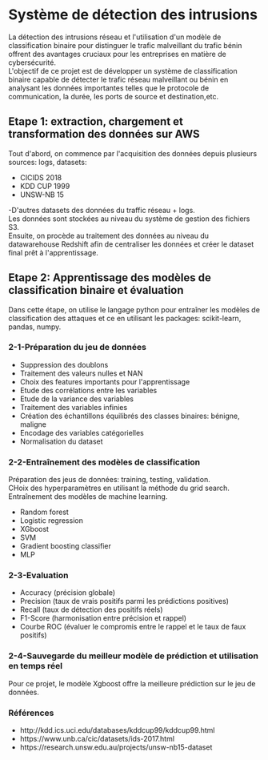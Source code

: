 <h1>Système de détection des intrusions</h1>
La détection des intrusions réseau et l'utilisation d'un modèle de classification binaire pour distinguer le trafic malveillant du trafic bénin offrent des avantages cruciaux pour les entreprises en matière de cybersécurité.<br>
L'objectif de ce projet est de développer un système de classification binaire capable de détecter le trafic réseau malveillant ou bénin en analysant les données importantes telles que le protocole de communication, la durée, les ports de source et destination,etc.
<h2>Etape 1: extraction, chargement et transformation des données sur AWS </h2>
Tout d'abord, on commence par l'acquisition des données depuis plusieurs sources: logs, datasets:
<ul>
  <li>CICIDS 2018 </li>
  <li>KDD CUP 1999</li>
  <li>UNSW-NB 15</li>
</ul>
-D'autres datasets des données du traffic réseau + logs.<br>
Les données sont stockées au niveau du système de gestion des fichiers S3.<br>
Ensuite, on procède au traitement des données au niveau du datawarehouse Redshift afin de centraliser les données et créer le dataset final prêt à l'apprentissage.
<h2>Etape 2: Apprentissage des modèles de classification binaire et évaluation</h2>
Dans cette étape, on utilise le langage python pour entraîner les modèles de classification des attaques et ce en utilisant les packages: scikit-learn, pandas, numpy.
<h3>2-1-Préparation du jeu de données</h3>
<ul>
  <li>Suppression des doublons</li>
  <li>Traitement des valeurs nulles et NAN</li>
  <li>Choix des features importants pour l'apprentissage</li>
  <li>Etude des corrélations entre les variables</li>
  <li>Etude de la variance des variables</li>
  <li>Traitement des variables infinies</li>
  <li>Création des échantillons équilibrés des classes binaires: bénigne, maligne</li>
  <li>Encodage des variables catégorielles</li>
  <li>Normalisation du dataset</li>
</ul>
<h3>2-2-Entraînement des modèles de classification</h3>
Préparation des jeus de données: training, testing, validation.<br>
CHoix des hyperparamètres en utilisant la méthode du grid search.<br>
Entraînement des modèles de machine learning. <br>
<ul>
  <li>Random forest</li>
  <li>Logistic regression</li>
  <li>XGboost</li>
  <li>SVM</li>
  <li>Gradient boosting classifier</li>
  <li>MLP</li>
</ul>
<h3>2-3-Evaluation</h3>
<ul>
  <li>Accuracy (précision globale)</li>
  <li>Precision (taux de vrais positifs parmi les prédictions positives)</li>
  <li>Recall (taux de détection des positifs réels)</li>
  <li>F1-Score (harmonisation entre précision et rappel)</li>
  <li>Courbe ROC (évaluer le compromis entre le rappel et le taux de faux positifs)</li>
</ul>
<h3>2-4-Sauvegarde du meilleur modèle de prédiction et utilisation en temps réel</h3>
Pour ce projet, le modèle Xgboost offre la meilleure prédiction sur le jeu de données.
<h3>Références</h3>
<ul>
  <li>http://kdd.ics.uci.edu/databases/kddcup99/kddcup99.html</li>
  <li>https://www.unb.ca/cic/datasets/ids-2017.html</li>
  <li>https://research.unsw.edu.au/projects/unsw-nb15-dataset</li>

</ul>
